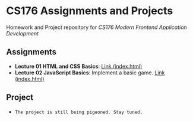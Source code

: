 # CS176 Assignments and Projects

Homework and Project repository for *CS176 Modern Frontend Application Development*

## Assignments

- **Lecture 01 HTML and CSS Basics**: [Link (index.html)](html-css-basics/index.html)
- **Lecture 02 JavaScript Basics**: Implement a basic game. [Link (index.html)](js-basics/index.html)

## Project

- `The project is still being pigeoned. Stay tuned.`
